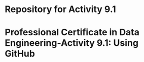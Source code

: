 <h1> Repository for Activity 9.1 <h1>
Professional Certificate in Data Engineering-Activity 9.1: Using GitHub
